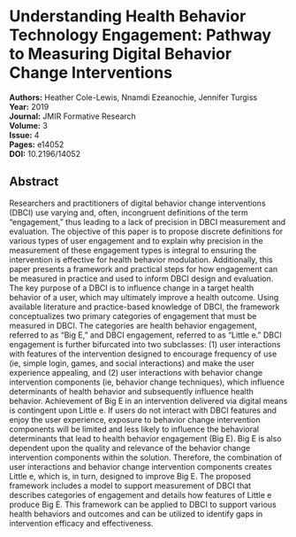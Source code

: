 # Understanding Health Behavior Technology Engagement: Pathway to Measuring Digital Behavior Change Interventions

**Authors:** Heather Cole-Lewis, Nnamdi Ezeanochie, Jennifer Turgiss  
**Year:** 2019  
**Journal:** JMIR Formative Research  
**Volume:** 3  
**Issue:** 4  
**Pages:** e14052  
**DOI:** 10.2196/14052  

## Abstract
Researchers and practitioners of digital behavior change interventions (DBCI) use varying and, often, incongruent definitions of the term “engagement,” thus leading to a lack of precision in DBCI measurement and evaluation. The objective of this paper is to propose discrete definitions for various types of user engagement and to explain why precision in the measurement of these engagement types is integral to ensuring the intervention is effective for health behavior modulation. Additionally, this paper presents a framework and practical steps for how engagement can be measured in practice and used to inform DBCI design and evaluation. The key purpose of a DBCI is to influence change in a target health behavior of a user, which may ultimately improve a health outcome. Using available literature and practice-based knowledge of DBCI, the framework conceptualizes two primary categories of engagement that must be measured in DBCI. The categories are health behavior engagement, referred to as “Big E,” and DBCI engagement, referred to as “Little e.” DBCI engagement is further bifurcated into two subclasses: (1) user interactions with features of the intervention designed to encourage frequency of use (ie, simple login, games, and social interactions) and make the user experience appealing, and (2) user interactions with behavior change intervention components (ie, behavior change techniques), which influence determinants of health behavior and subsequently influence health behavior. Achievement of Big E in an intervention delivered via digital means is contingent upon Little e. If users do not interact with DBCI features and enjoy the user experience, exposure to behavior change intervention components will be limited and less likely to influence the behavioral determinants that lead to health behavior engagement (Big E). Big E is also dependent upon the quality and relevance of the behavior change intervention components within the solution. Therefore, the combination of user interactions and behavior change intervention components creates Little e, which is, in turn, designed to improve Big E. The proposed framework includes a model to support measurement of DBCI that describes categories of engagement and details how features of Little e produce Big E. This framework can be applied to DBCI to support various health behaviors and outcomes and can be utilized to identify gaps in intervention efficacy and effectiveness.

